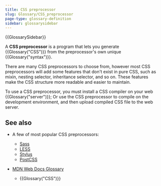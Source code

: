 ```yaml
---
title: CSS preprocessor
slug: Glossary/CSS_preprocessor
page-type: glossary-definition
sidebar: glossarysidebar
---
```


{{GlossarySidebar}}

A **CSS preprocessor** is a program that lets you generate {{Glossary("CSS")}} from the preprocessor's own unique {{Glossary("syntax")}}.

There are many CSS preprocessors to choose from, however most CSS preprocessors will add some features that don't exist in pure CSS, such as mixin, nesting selector, inheritance selector, and so on. These features make the CSS structure more readable and easier to maintain.

To use a CSS preprocessor, you must install a CSS compiler on your web {{Glossary("server")}}; Or use the CSS preprocessor to compile on the development environment, and then upload compiled CSS file to the web server.

## See also

- A few of most popular CSS preprocessors:

  - [Sass](https://sass-lang.com/)
  - [LESS](https://lesscss.org/)
  - [Stylus](https://stylus-lang.com/)
  - [PostCSS](https://postcss.org/)

- [MDN Web Docs Glossary](/en-US/docs/Glossary)

  - {{Glossary("CSS")}}

